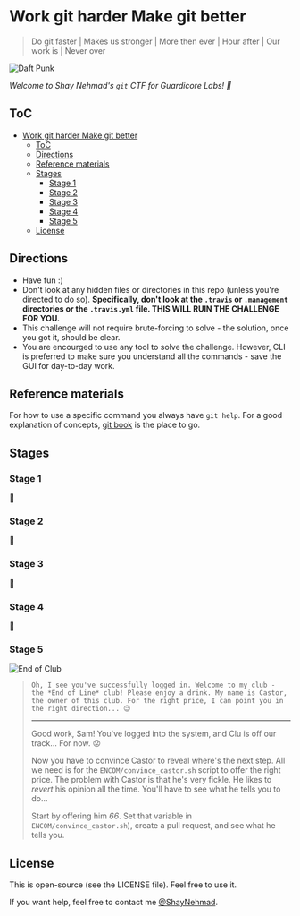 # Work git harder Make git better

> Do git faster | Makes us stronger | More then ever | Hour after | Our work is | Never over

![Daft Punk](https://media.giphy.com/media/mvRt9fiKKz7Ve/giphy.gif)

_Welcome to Shay Nehmad's `git` CTF for Guardicore Labs! 🚩_

## ToC

- [Work git harder Make git better](#work-git-harder-make-git-better)
  - [ToC](#toc)
  - [Directions](#directions)
  - [Reference materials](#reference-materials)
  - [Stages](#stages)
    - [Stage 1](#stage-1)
    - [Stage 2](#stage-2)
    - [Stage 3](#stage-3)
    - [Stage 4](#stage-4)
    - [Stage 5](#stage-5)
  - [License](#license)

## Directions

- Have fun :)
- Don't look at any hidden files or directories in this repo (unless you're directed to do so). **Specifically, don't look at the `.travis` or `.management` directories or the `.travis.yml` file. THIS WILL RUIN THE CHALLENGE FOR YOU.**
- This challenge will not require brute-forcing to solve - the solution, once you got it, should be clear.
- You are encourged to use any tool to solve the challenge. However, CLI is preferred to make sure you understand all the commands - save the GUI for day-to-day work.

## Reference materials
  
For how to use a specific command you always have `git help`. For a good explanation of concepts, [git book](https://git-scm.com/book/en/v2) is the place to go.

## Stages

### Stage 1

🚩

### Stage 2

🚩

### Stage 3

🚩

### Stage 4

🚩

### Stage 5

![End of Club](https://i.pinimg.com/originals/62/31/af/6231af2773ebe609d7f002ad65c320df.jpg)

> `Oh, I see you've successfully logged in. Welcome to my club - the *End of Line* club! Please enjoy a drink. My name is Castor, the owner of this club. For the right price, I can point you in the right direction... 😉`
>
> ---
>
> Good work, Sam! You've logged into the system, and Clu is off our track... For now. 😟
>
> Now you have to convince Castor to reveal where's the next step. All we need is for the `ENCOM/convince_castor.sh` script to offer the right price. The problem with Castor is that he's very fickle. He likes to _revert_ his opinion all the time. You'll have to see what he tells you to do...
>
> Start by offering him *66*. Set that variable in `ENCOM/convince_castor.sh`), create a pull request, and see what he tells you.

## License

This is open-source (see the LICENSE file). Feel free to use it.

If you want help, feel free to contact me [@ShayNehmad](https://twitter.com/ShayNehmad).
